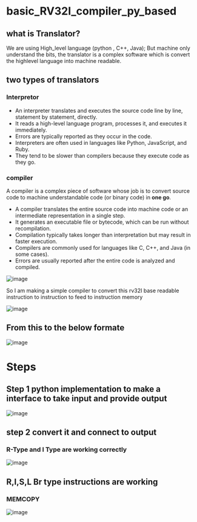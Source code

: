 # basic_RV32I_compiler_py_based

## what is Translator?
We are using High_level language (python , C++, Java); But machine only understand the bits,
the translator is a complex software which is convert the highlevel language into machine readable.

## two types of translators

### Interpretor 
- An interpreter translates and executes the source code line by line, statement by statement, directly.
- It reads a high-level language program, processes it, and executes it immediately.
- Errors are typically reported as they occur in the code.
- Interpreters are often used in languages like Python, JavaScript, and Ruby.
- They tend to be slower than compilers because they execute code as they go.

### compiler
A compiler is a complex piece of software whose job is to convert source code to machine understandable code (or binary code) in **one go**.

- A compiler translates the entire source code into machine code or an intermediate representation in a single step.
- It generates an executable file or bytecode, which can be run without recompilation.
- Compilation typically takes longer than interpretation but may result in faster execution.
- Compilers are commonly used for languages like C, C++, and Java (in some cases).
- Errors are usually reported after the entire code is analyzed and compiled.

![image](https://github.com/CroosJJSE/basic_RV32I_compiler_py_based/assets/141708783/016b6910-3e47-40a5-8a4c-a33e9ede4397)


So I am making a simple compiler to convert this rv32I base readable instruction to instruction to feed to instruction memory

![image](https://github.com/CroosJJSE/basic_RV32I_compiler_py_based/assets/141708783/78c60c6d-d4e2-4d0b-b2f0-d395da5d6059)

## From this to the below formate
![image](https://github.com/CroosJJSE/basic_RV32I_compiler_py_based/assets/141708783/5181b23c-93c8-41e4-a62b-6f837cd1d35b)


# Steps
## Step 1 python implementation to make a interface to take input and provide output


![image](https://github.com/CroosJJSE/basic_RV32I_compiler_py_based/assets/141708783/1e54064c-8a3a-450b-8d98-e9ad1ff5b6cd)

## step 2 convert it and connect to output
### R-Type and I Type are working correctly
![image](https://github.com/CroosJJSE/basic_RV32I_compiler_py_based/assets/141708783/33f272a4-5d25-48b9-a297-97202eb7b0c7)

## R,I,S,L Br type instructions are working 
### MEMCOPY 
![image](https://github.com/CroosJJSE/basic_RV32I_compiler_py_based/assets/141708783/c8ba1f37-a5ff-4e60-857a-cf49e21d6be6)

